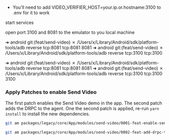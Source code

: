 - You'll need to add VIDEO_VERIFIER_HOST=your.ip.or.hostname:3100 to .env for it to work

start services

open port 3100 and 8081 to the emulator to you local machine

➜ android git:(feat/send-video) ✗ /Users/x/Library/Android/sdk/platform-tools/adb reverse tcp:8081 tcp:8081
8081
➜ android git:(feat/send-video) ✗ /Users/x/Library/Android/sdk/platform-tools/adb reverse tcp:3100 tcp:3100

➜ android git:(feat/send-video) ✗ /Users/x/Library/Android/sdk/platform-tools/adb reverse tcp:8081 tcp:8081
8081
➜ android git:(feat/send-video) ✗ /Users/x/Library/Android/sdk/platform-tools/adb reverse tcp:3100 tcp:3100
3100

### Apply Patches to enable Send Video

The first patch enables the Send Video demo in the app. The second patch adds the DRPC to the agent. One the second patch is applied, re-run `yarn install` to install the new dependencies.

```bash
git am packages/legacy/core/App/modules/send-video/0001-feat-enable-send-video-demo.patch
```

```bash
git am packages/legacy/core/App/modules/send-video/0002-feat-add-drpc-to-agent.patch
```
